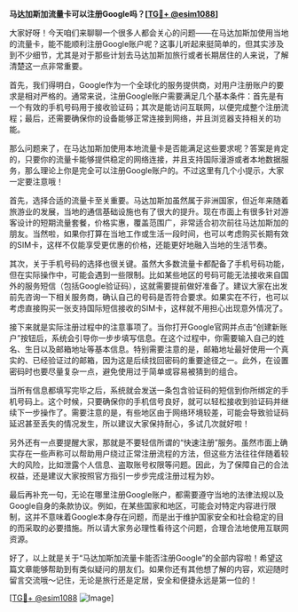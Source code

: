 **马达加斯加流量卡可以注册Google吗？[[TG💪+ @esim1088](https://t.me/s/esim1088)]**

大家好呀！今天咱们来聊聊一个很多人都会关心的问题——在马达加斯加使用当地的流量卡，能不能顺利注册Google账户呢？这事儿听起来挺简单的，但其实涉及到不少细节，尤其是对于那些计划去马达加斯加旅行或者长期居住的人来说，了解清楚这一点非常重要。

首先，我们得明白，Google作为一个全球化的服务提供商，对用户注册账户的要求是相对严格的。通常来说，注册Google账户需要满足几个基本条件：首先是有一个有效的手机号码用于接收验证码；其次是能访问互联网，以便完成整个注册流程；最后，还需要确保你的设备能够正常连接到网络，并且浏览器支持相关的功能。

那么问题来了，在马达加斯加使用本地流量卡是否能满足这些要求呢？答案是肯定的，只要你的流量卡能够提供稳定的网络连接，并且支持国际漫游或者本地数据服务，那么理论上你是完全可以注册Google账户的。不过这里有几个小提示，大家一定要注意哦！

首先，选择合适的流量卡至关重要。马达加斯加虽然属于非洲国家，但近年来随着旅游业的发展，当地的通信基础设施也有了很大的提升。现在市面上有很多针对游客设计的短期流量套餐，价格实惠，覆盖范围广，非常适合初次前往马达加斯加的朋友。当然啦，如果你打算在当地工作或生活一段时间，也可以考虑购买长期有效的SIM卡，这样不仅能享受更优惠的价格，还能更好地融入当地的生活节奏。

其次，关于手机号码的选择也很关键。虽然大多数流量卡都配备了手机号码功能，但在实际操作中，可能会遇到一些限制。比如某些地区的号码可能无法接收来自国外的服务短信（包括Google验证码），这就需要提前做好准备了。建议大家在出发前先咨询一下相关服务商，确认自己的号码是否符合要求。如果实在不行，也可以考虑直接购买一张支持国际短信接收的SIM卡，这样就不用担心出现意外情况了。

接下来就是实际注册过程中的注意事项了。当你打开Google官网并点击“创建新账户”按钮后，系统会引导你一步步填写信息。在这个过程中，你需要输入自己的姓名、生日以及邮箱地址等基本信息。特别需要注意的是，邮箱地址最好使用一个真实的、已经验证过的邮箱，因为这是后续找回密码的重要途径之一。此外，在设置密码时也要尽量复杂一点，避免使用过于简单或容易被猜到的组合。

当所有信息都填写完毕之后，系统就会发送一条包含验证码的短信到你所绑定的手机号码上。这个时候，只要确保你的手机信号良好，就可以轻松接收到验证码并继续下一步操作了。需要注意的是，有些地区由于网络环境较差，可能会导致验证码延迟甚至丢失的情况发生，所以建议大家保持耐心，多试几次就好啦！

另外还有一点要提醒大家，那就是不要轻信所谓的“快速注册”服务。虽然市面上确实存在一些声称可以帮助用户绕过正常注册流程的方法，但这些方法往往伴随着较大的风险，比如泄露个人信息、盗取账号权限等问题。因此，为了保障自己的合法权益，还是建议大家按照官方指引一步步完成注册过程为妙。

最后再补充一句，无论在哪里注册Google账户，都需要遵守当地的法律法规以及Google自身的条款协议。例如，在某些国家和地区，可能会对特定内容进行限制，这并不意味着Google本身存在问题，而是出于维护国家安全和社会稳定的目的而采取的必要措施。所以请大家务必理性看待这个问题，合理合法地使用互联网资源。

好了，以上就是关于“马达加斯加流量卡能否注册Google”的全部内容啦！希望这篇文章能够帮助到有类似疑问的朋友们。如果你还有其他想了解的内容，欢迎随时留言交流哦～记住，无论是旅行还是定居，安全和便捷永远是第一位的！

[[TG💪+ @esim1088](https://t.me/s/esim1088) ![Image](https://i.postimg.cc/4NQfJmqS/Snipaste-2025-05-13-00-14-12.png)]